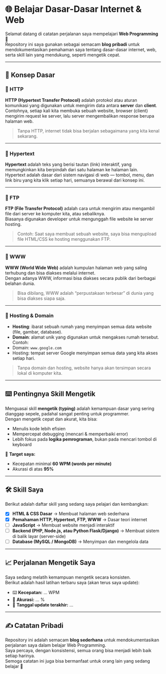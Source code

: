 # 🌐 Belajar Dasar-Dasar Internet & Web

Selamat datang di catatan perjalanan saya mempelajari **Web Programming** 🚀  
Repository ini saya gunakan sebagai semacam **blog pribadi** untuk mendokumentasikan pemahaman saya tentang dasar-dasar internet, web, serta skill lain yang mendukung, seperti mengetik cepat.

---

## 📖 Konsep Dasar

### 🔹 HTTP
**HTTP (Hypertext Transfer Protocol)** adalah protokol atau aturan komunikasi yang digunakan untuk mengirim data antara **server** dan **client**.  
Contohnya, setiap kali kita membuka sebuah website, browser (client) mengirim request ke server, lalu server mengembalikan response berupa halaman web.  
> Tanpa HTTP, internet tidak bisa berjalan sebagaimana yang kita kenal sekarang.

---

### 🔹 Hypertext
**Hypertext** adalah teks yang berisi tautan (link) interaktif, yang memungkinkan kita berpindah dari satu halaman ke halaman lain.  
Hypertext adalah dasar dari sistem navigasi di web — tombol, menu, dan link biru yang kita klik setiap hari, semuanya berawal dari konsep ini.

---

### 🔹 FTP
**FTP (File Transfer Protocol)** adalah cara untuk mengirim atau mengambil file dari server ke komputer kita, atau sebaliknya.  
Biasanya digunakan developer untuk mengunggah file website ke server hosting.  
> Contoh: Saat saya membuat sebuah website, saya bisa mengupload file HTML/CSS ke hosting menggunakan FTP.

---

### 🔹 WWW
**WWW (World Wide Web)** adalah kumpulan halaman web yang saling terhubung dan bisa diakses melalui internet.  
Dengan adanya WWW, informasi bisa diakses secara publik dari berbagai belahan dunia.  
> Bisa dibilang, WWW adalah “perpustakaan terbesar” di dunia yang bisa diakses siapa saja.

---

### 🔹 Hosting & Domain
- **Hosting**: ibarat sebuah rumah yang menyimpan semua data website (file, gambar, database).  
- **Domain**: alamat unik yang digunakan untuk mengakses rumah tersebut.  
Contoh:  
- Domain: `www.google.com`  
- Hosting: tempat server Google menyimpan semua data yang kita akses setiap hari.  

> Tanpa domain dan hosting, website hanya akan tersimpan secara lokal di komputer kita.

---

## ⌨️ Pentingnya Skill Mengetik
Menguasai skill **mengetik (typing)** adalah kemampuan dasar yang sering dianggap sepele, padahal sangat penting untuk programmer.  
Dengan mengetik cepat dan akurat, kita bisa:  
- Menulis kode lebih efisien  
- Mempercepat debugging (mencari & memperbaiki error)  
- Lebih fokus pada **logika pemrograman**, bukan pada mencari tombol di keyboard  

🎯 **Target saya:**  
- Kecepatan minimal **60 WPM (words per minute)**  
- Akurasi di atas **95%**

---

## 🛠️ Skill Saya
Berikut adalah daftar skill yang sedang saya pelajari dan kembangkan:

- [x] **HTML & CSS Dasar** → Membuat halaman web sederhana  
- [x] **Pemahaman HTTP, Hypertext, FTP, WWW** → Dasar teori internet  
- [ ] **JavaScript** → Membuat website menjadi interaktif  
- [ ] **Backend (PHP, Node.js, atau Python Flask/Django)** → Membuat sistem di balik layar (server-side)  
- [ ] **Database (MySQL / MongoDB)** → Menyimpan dan mengelola data  

---

## 📈 Perjalanan Mengetik Saya
Saya sedang melatih kemampuan mengetik secara konsisten.  
Berikut adalah hasil latihan terbaru saya (akan terus saya update):  

- ⌨️ **Kecepatan:** ... WPM  
- 🎯 **Akurasi:** ... %  
- 📅 **Tanggal update terakhir:** ...  

---

## ✍️ Catatan Pribadi
Repository ini adalah semacam **blog sederhana** untuk mendokumentasikan perjalanan saya dalam belajar Web Programming.  
Saya percaya, dengan konsistensi, semua orang bisa menjadi lebih baik setiap harinya.  
Semoga catatan ini juga bisa bermanfaat untuk orang lain yang sedang belajar 🚀
